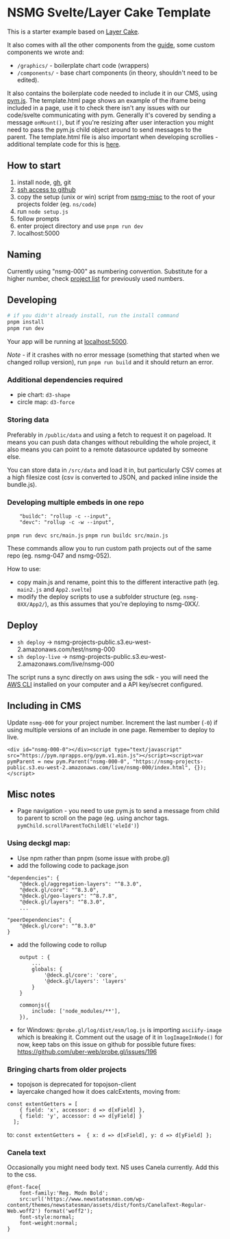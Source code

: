 NSMG Svelte/Layer Cake Template
===

This is a starter example based on [Layer Cake](https://layercake.graphics). 

It also comes with all the other components from the [guide](https://layercake.graphics), some custom components we wrote and:
* `/graphics/` - boilerplate chart code (wrappers)
* `/components/` - base chart components (in theory, shouldn't need to be edited).

It also contains the boilerplate code needed to include it in our CMS, using [pym.js](http://blog.apps.npr.org/pym.js/). The template.html page shows an example of the iframe being included in a page, use it to check there isn't any issues with our code/svelte communicating with pym. Generally it's covered by sending a message `onMount()`, but if you're resizing after user interaction you might need to pass the pym.js child object around to send messages to the parent. The template.html file is also important when developing scrollies - additional template code for this is [here](https://github.com/nsmediadataunit/nsmg-scrolly-template/).

## How to start
1. install node, [gh](https://cli.github.com/), git
2. [ssh access to github](https://docs.github.com/en/authentication/connecting-to-github-with-ssh)
3. copy the setup (unix or win) script from [nsmg-misc](https://github.com/nsmediadataunit/nsmg-misc) to the root of your projects folder (eg. `ns/code`)
4. run `node setup.js`
5. follow prompts
6. enter project directory and use `pnpm run dev`
7. localhost:5000

## Naming

Currently using "nsmg-000" as numbering convention. Substitute for a higher number, check [project list](https://pmgoperations-my.sharepoint.com/:w:/r/personal/josh_rayman_globaldata_com/_layouts/15/Doc.aspx?sourcedoc=%7B1B534EFB-8BFE-4F62-816A-B1FC3E21071E%7D&file=Project%20List%20(NSMG%20and%20GD).docx&wdOrigin=OFFICECOM-WEB.START.REC&ct=1642087857896&action=default&mobileredirect=true) for previously used numbers.

## Developing

```sh
# if you didn't already install, run the install command
pnpm install
pnpm run dev
```

Your app will be running at [localhost:5000](http://localhost:5000).

*Note* - if it crashes with no error message (something that started when we changed rollup version), run `pnpm run build` and it should return an error.

### Additional dependencies required
* pie chart: `d3-shape`
* circle map: `d3-force`

### Storing data
Preferably in `/public/data` and using a fetch to request it on pageload. It means you can push data changes without rebuilding the whole project, it also means you can point to a remote datasource updated by someone else.

You can store data in `/src/data` and load it in, but particularly CSV comes at a high filesize cost (csv is converted to JSON, and packed inline inside the bundle.js).

### Developing multiple embeds in one repo
```
    "buildc": "rollup -c --input",
    "devc": "rollup -c -w --input",
```

`pnpm run devc src/main.js`
`pnpm run buildc src/main.js`

These commands allow you to run custom path projects out of the same repo (eg. nsmg-047 and nsmg-052). 

How to use:
* copy main.js and rename, point this to the different interactive path (eg. `main2.js` and `App2.svelte`)
* modify the deploy scripts to use a subfolder structure (eg. `nsmg-0XX/App2/`), as this assumes that you're deploying to nsmg-0XX/.

## Deploy

* `sh deploy` -> nsmg-projects-public.s3.eu-west-2.amazonaws.com/test/nsmg-000
* `sh deploy-live` -> nsmg-projects-public.s3.eu-west-2.amazonaws.com/live/nsmg-000

The script runs a sync directly on aws using the sdk - you will need the [AWS CLI](https://aws.amazon.com/cli/) installed on your computer and a API key/secret configured.

## Including in CMS
Update `nsmg-000` for your project number. Increment the last number (`-0`) if using multiple versions of an include in one page. Remember to deploy to live.
```
<div id="nsmg-000-0"></div><script type="text/javascript" src="https://pym.nprapps.org/pym.v1.min.js"></script><script>var pymParent = new pym.Parent("nsmg-000-0", "https://nsmg-projects-public.s3.eu-west-2.amazonaws.com/live/nsmg-000/index.html", {});</script>
```

## Misc notes
* Page navigation - you need to use pym.js to send a message from child to parent to scroll on the page (eg. using anchor tags. `pymChild.scrollParentToChildEl('eleId')`)

### Using deckgl map:
* Use npm rather than pnpm (some issue with probe.gl)
* add the following code to package.json
```
"dependencies": {
    "@deck.gl/aggregation-layers": "^8.3.0",
    "@deck.gl/core": "^8.3.0",
    "@deck.gl/geo-layers": "^8.7.8",
    "@deck.gl/layers": "^8.3.0",
    ...
```

```
"peerDependencies": {
    "@deck.gl/core": "^8.3.0"
}
```
* add the following code to rollup
```
    output : {
        ...
		globals: {
			'@deck.gl/core': 'core',
			'@deck.gl/layers': 'layers'
		}
    }
```

```
    commonjs({
        include: ['node_modules/**'],
    }),
```
* for Windows: 
`@probe.gl/log/dist/esm/log.js` is importing `asciify-image` which is breaking it. Comment out the usage of it in `logImageInNode()` for now, keep tabs on this issue on github for possible future fixes: https://github.com/uber-web/probe.gl/issues/196

### Bringing charts from older projects

* topojson is deprecated for topojson-client
* layercake changed how it does calcExtents, moving from:
```
const extentGetters = [
    { field: 'x', accessor: d => d[xField] },
    { field: 'y', accessor: d => d[yField] }
  ];
```
to:
`const extentGetters =  { x: d => d[xField], y: d => d[yField] };`

### Canela text
Occasionally you might need body text. NS uses Canela currently. Add this to the css.

```
@font-face{
	font-family:'Reg. Modn Bold';
	src:url('https://www.newstatesman.com/wp-content/themes/newstatesman/assets/dist/fonts/CanelaText-Regular-Web.woff2') format('woff2');
	font-style:normal;
    font-weight:normal;
}
```